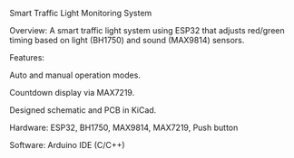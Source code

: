 Smart Traffic Light Monitoring System

Overview: 
A smart traffic light system using ESP32 that adjusts red/green timing based on light (BH1750) and sound (MAX9814) sensors.

Features:

Auto and manual operation modes.

Countdown display via MAX7219.

Designed schematic and PCB in KiCad.

Hardware: ESP32, BH1750, MAX9814, MAX7219, Push button

Software: Arduino IDE (C/C++)
